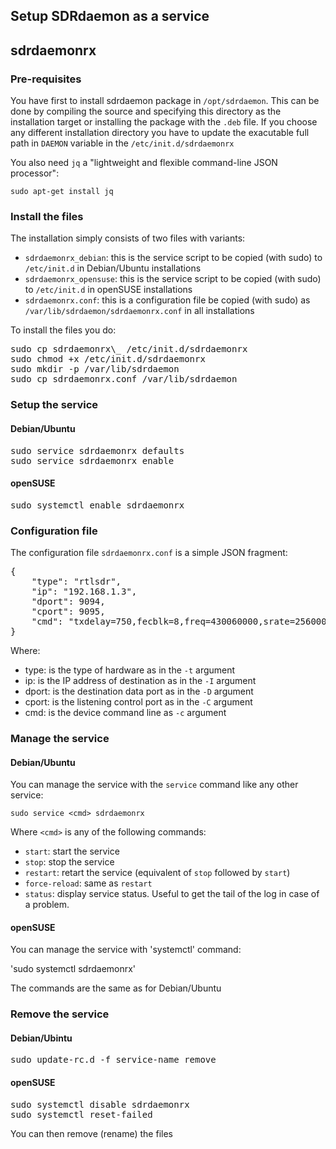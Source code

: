 ## Setup SDRdaemon as a service ##

<h2>sdrdaemonrx</h2>

<h3>Pre-requisites</h3>

You have first to install sdrdaemon package in `/opt/sdrdaemon`. This can be done by compiling the source and specifying this directory as the installation target or installing the package with the `.deb` file. If you choose any different installation directory you have to update the exacutable full path in `DAEMON` variable in the `/etc/init.d/sdrdaemonrx` 

You also need `jq` a "lightweight and flexible command-line JSON processor":

`sudo apt-get install jq`

<h3>Install the files</h3>

The installation simply consists of two files with variants:

  - `sdrdaemonrx_debian`: this is the service script to be copied (with sudo) to `/etc/init.d` in Debian/Ubuntu installations
  - `sdrdaemonrx_opensuse`: this is the service script to be copied (with sudo) to `/etc/init.d` in openSUSE installations
  - `sdrdaemonrx.conf`: this is a configuration file be copied (with sudo) as `/var/lib/sdrdaemon/sdrdaemonrx.conf` in all installations
  
To install the files you do:

<pre>
sudo cp sdrdaemonrx\_<variant> /etc/init.d/sdrdaemonrx
sudo chmod +x /etc/init.d/sdrdaemonrx
sudo mkdir -p /var/lib/sdrdaemon
sudo cp sdrdaemonrx.conf /var/lib/sdrdaemon
</pre>

<h3>Setup the service</h3>

<h4>Debian/Ubuntu</h4>

<pre>
sudo service sdrdaemonrx defaults
sudo service sdrdaemonrx enable
</pre>

<h4>openSUSE</h4>

<pre>
sudo systemctl enable sdrdaemonrx
</pre>

<h3>Configuration file</h3>

The configuration file `sdrdaemonrx.conf` is a simple JSON fragment:

<pre>
{
    "type": "rtlsdr",
    "ip": "192.168.1.3",
    "dport": 9094,
    "cport": 9095,
    "cmd": "txdelay=750,fecblk=8,freq=430060000,srate=256000,gain=49.6,fcpos=2,decim=2,ppmp=69"
}
</pre>

Where:

  - type: is the type of hardware as in the `-t` argument
  - ip: is the IP address of destination as in the `-I` argument
  - dport: is the destination data port as in the `-D` argument
  - cport: is the listening control port as in the `-C` argument
  - cmd: is the device command line as `-c` argument
  
<h3>Manage the service</h3>
  
<h4>Debian/Ubuntu</h4>

You can manage the service with the `service` command like any other service:

`sudo service <cmd> sdrdaemonrx`

Where `<cmd>` is any of the following commands:

  - `start`: start the service
  - `stop`: stop the service
  - `restart`: retart the service (equivalent of `stop` followed by `start`)
  - `force-reload`: same as `restart`
  - `status`: display service status. Useful to get the tail of the log in case of a problem.
  
<h4>openSUSE</h4>

You can manage the service with 'systemctl' command:

'sudo systemctl <cmd> sdrdaemonrx'

The <cmd> commands are the same as for Debian/Ubuntu 

<h3>Remove the service</h3>

<h4>Debian/Ubintu</h4>

<pre>
sudo update-rc.d -f service-name remove
</pre>

<h4>openSUSE</h4>

<pre>
sudo systemctl disable sdrdaemonrx
sudo systemctl reset-failed
</pre>

You can then remove (rename) the files
